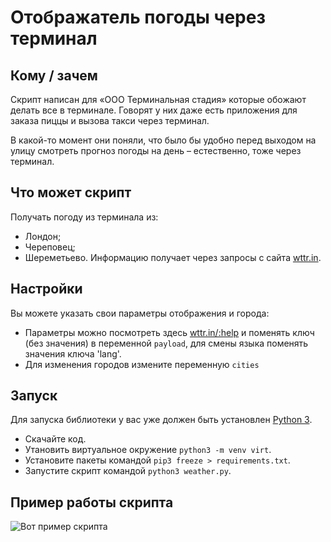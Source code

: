 # Отображатель погоды через терминал
## Кому / зачем
Скрипт написан для «ООО Терминальная стадия» которые обожают делать все в терминале. Говорят у них даже есть приложения для заказа пиццы и вызова такси через терминал.


В какой-то момент они поняли, что было бы удобно перед выходом на улицу смотреть прогноз погоды на день – естественно, тоже через терминал.

## Что может скрипт

Получать погоду из терминала из:

* Лондон;
* Череповец;
* Шереметьево.
Информацию получает через запросы с сайта [wttr.in](http://wttr.in).

## Настройки

Вы можете указать свои параметры отображения и города:
- Параметры можно посмотреть здесь [wttr.in/:help](http://wttr.in/:help) и поменять ключ (без значения) в переменной `payload`, для смены языка поменять значения ключа 'lang'.
- Для изменения городов измените переменную `cities`

## Запуск

Для запуска библиотеки у вас уже должен быть установлен [Python 3](https://www.python.org/downloads/release/python-391/).

- Скачайте код.
- Утановить виртуальное окружение `python3 -m venv virt`.
- Установите пакеты командой `pip3 freeze > requirements.txt`.
- Запустите скрипт командой `python3 weather.py`.

## Пример работы скрипта
![Вот пример скрипта](https://dvmn.org/media/filer_public/88/bd/88bdb306-ead2-40ae-bbde-c2e6eb9db767/weather_rezult.gif)





